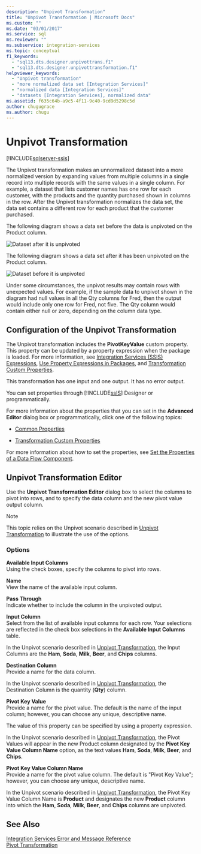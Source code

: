 ```yaml
---
description: "Unpivot Transformation"
title: "Unpivot Transformation | Microsoft Docs"
ms.custom: ""
ms.date: "03/01/2017"
ms.service: sql
ms.reviewer: ""
ms.subservice: integration-services
ms.topic: conceptual
f1_keywords: 
  - "sql13.dts.designer.unpivottrans.f1"
  - "sql13.dts.designer.unpivottransformation.f1"
helpviewer_keywords: 
  - "Unpivot transformation"
  - "more normalized data set [Integration Services]"
  - "normalized data [Integration Services]"
  - "datasets [Integration Services], normalized data"
ms.assetid: f635c64b-a9c5-4f11-9c40-9cd9d5298c5d
author: chugugrace
ms.author: chugu
---
```

# Unpivot Transformation

[!INCLUDE[sqlserver-ssis](../../../includes/applies-to-version/sqlserver-ssis.md)]


  The Unpivot transformation makes an unnormalized dataset into a more normalized version by expanding values from multiple columns in a single record into multiple records with the same values in a single column. For example, a dataset that lists customer names has one row for each customer, with the products and the quantity purchased shown in columns in the row. After the Unpivot transformation normalizes the data set, the data set contains a different row for each product that the customer purchased.  
  
 The following diagram shows a data set before the data is unpivoted on the Product column.  
  
 ![Dataset after it is unpivoted](../../../integration-services/data-flow/transformations/media/mw-dts-18.gif "Dataset after it is unpivoted")  
  
 The following diagram shows a data set after it has been unpivoted on the Product column.  
  
 ![Dataset before it is unpivoted](../../../integration-services/data-flow/transformations/media/mw-dts-17.gif "Dataset before it is unpivoted")  
  
 Under some circumstances, the unpivot results may contain rows with unexpected values. For example, if the sample data to unpivot shown in the diagram had null values in all the Qty columns for Fred, then the output would include only one row for Fred, not five. The Qty column would contain either null or zero, depending on the column data type.  
  
## Configuration of the Unpivot Transformation  
 The Unpivot transformation includes the **PivotKeyValue** custom property. This property can be updated by a property expression when the package is loaded. For more information, see [Integration Services &#40;SSIS&#41; Expressions](../../../integration-services/expressions/integration-services-ssis-expressions.md), [Use Property Expressions in Packages](../../../integration-services/expressions/use-property-expressions-in-packages.md), and [Transformation Custom Properties](../../../integration-services/data-flow/transformations/transformation-custom-properties.md).  
  
 This transformation has one input and one output. It has no error output.  
  
 You can set properties through [!INCLUDE[ssIS](../../../includes/ssis-md.md)] Designer or programmatically.  
  
 For more information about the properties that you can set in the **Advanced Editor** dialog box or programmatically, click one of the following topics:  
  
-   [Common Properties](../set-the-properties-of-a-data-flow-component.md)  
  
-   [Transformation Custom Properties](../../../integration-services/data-flow/transformations/transformation-custom-properties.md)  
  
 For more information about how to set the properties, see [Set the Properties of a Data Flow Component](../../../integration-services/data-flow/set-the-properties-of-a-data-flow-component.md).  
  
## Unpivot Transformation Editor
  Use the **Unpivot Transformation Editor** dialog box to select the columns to pivot into rows, and to specify the data column and the new pivot value output column.  
  
> [!NOTE]  
>  This topic relies on the Unpivot scenario described in [Unpivot Transformation](../../../integration-services/data-flow/transformations/unpivot-transformation.md) to illustrate the use of the options.  
  
### Options  
 **Available Input Columns**  
 Using the check boxes, specify the columns to pivot into rows.  
  
 **Name**  
 View the name of the available input column.  
  
 **Pass Through**  
 Indicate whether to include the column in the unpivoted output.  
  
 **Input Column**  
 Select from the list of available input columns for each row. Your selections are reflected in the check box selections in the **Available Input Columns** table.  
  
 In the Unpivot scenario described in [Unpivot Transformation](../../../integration-services/data-flow/transformations/unpivot-transformation.md), the Input Columns are the **Ham**, **Soda**, **Milk**, **Beer**, and **Chips** columns.  
  
 **Destination Column**  
 Provide a name for the data column.  
  
 In the Unpivot scenario described in [Unpivot Transformation](../../../integration-services/data-flow/transformations/unpivot-transformation.md), the Destination Column is the quantity (**Qty**) column.  
  
 **Pivot Key Value**  
 Provide a name for the pivot value. The default is the name of the input column; however, you can choose any unique, descriptive name.  
  
 The value of this property can be specified by using a property expression.  
  
 In the Unpivot scenario described in [Unpivot Transformation](../../../integration-services/data-flow/transformations/unpivot-transformation.md), the Pivot Values will appear in the new Product column designated by the **Pivot Key Value Column Name** option, as the text values **Ham**, **Soda**, **Milk**, **Beer**, and **Chips**.  
  
 **Pivot Key Value Column Name**  
 Provide a name for the pivot value column. The default is "Pivot Key Value"; however, you can choose any unique, descriptive name.  
  
 In the Unpivot scenario described in [Unpivot Transformation](../../../integration-services/data-flow/transformations/unpivot-transformation.md), the Pivot Key Value Column Name is **Product** and designates the new **Product** column into which the **Ham**, **Soda**, **Milk**, **Beer**, and **Chips** columns are unpivoted.  
  
## See Also  
 [Integration Services Error and Message Reference](../../../integration-services/integration-services-error-and-message-reference.md)   
 [Pivot Transformation](../../../integration-services/data-flow/transformations/pivot-transformation.md)  
  

